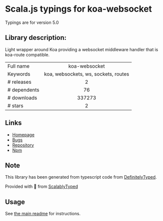 
# Scala.js typings for koa-websocket

Typings are for version 5.0

## Library description:
Light wrapper around Koa providing a websocket middleware handler that is koa-route compatible.

|                    |                 |
| ------------------ | :-------------: |
| Full name          | koa-websocket |
| Keywords           | koa, websockets, ws, sockets, routes |
| # releases         | 2 |
| # dependents       | 76 |
| # downloads        | 337273 |
| # stars            | 2 |

## Links
- [Homepage](https://github.com/kudos/koa-websocket)
- [Bugs](https://github.com/kudos/koa-websocket/issues)
- [Repository](https://github.com/kudos/koa-websocket)
- [Npm](https://www.npmjs.com/package/koa-websocket)
    


## Note
This library has been generated from typescript code from [DefinitelyTyped](https://definitelytyped.org).

Provided with :purple_heart: from [ScalablyTyped](https://github.com/oyvindberg/ScalablyTyped)

## Usage
See [the main readme](../../readme.md) for instructions.


